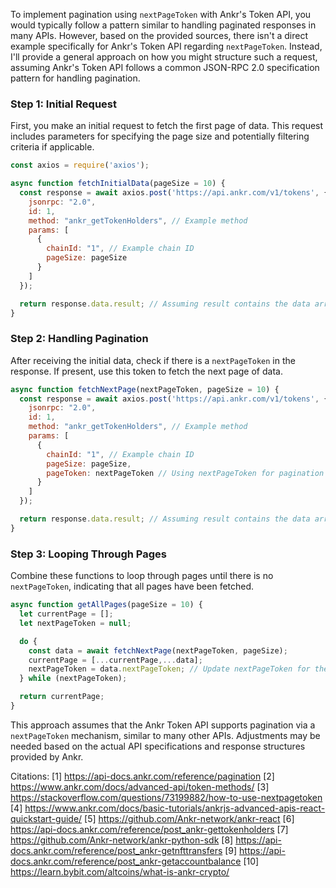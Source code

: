 To implement pagination using `nextPageToken` with Ankr's Token API, you would typically follow a pattern similar to handling paginated responses in many APIs. However, based on the provided sources, there isn't a direct example specifically for Ankr's Token API regarding `nextPageToken`. Instead, I'll provide a general approach on how you might structure such a request, assuming Ankr's Token API follows a common JSON-RPC 2.0 specification pattern for handling pagination.

### Step 1: Initial Request
First, you make an initial request to fetch the first page of data. This request includes parameters for specifying the page size and potentially filtering criteria if applicable.

```javascript
const axios = require('axios');

async function fetchInitialData(pageSize = 10) {
  const response = await axios.post('https://api.ankr.com/v1/tokens', {
    jsonrpc: "2.0",
    id: 1,
    method: "ankr_getTokenHolders", // Example method
    params: [
      {
        chainId: "1", // Example chain ID
        pageSize: pageSize
      }
    ]
  });

  return response.data.result; // Assuming result contains the data array
}
```

### Step 2: Handling Pagination
After receiving the initial data, check if there is a `nextPageToken` in the response. If present, use this token to fetch the next page of data.

```javascript
async function fetchNextPage(nextPageToken, pageSize = 10) {
  const response = await axios.post('https://api.ankr.com/v1/tokens', {
    jsonrpc: "2.0",
    id: 1,
    method: "ankr_getTokenHolders", // Example method
    params: [
      {
        chainId: "1", // Example chain ID
        pageSize: pageSize,
        pageToken: nextPageToken // Using nextPageToken for pagination
      }
    ]
  });

  return response.data.result; // Assuming result contains the data array
}
```

### Step 3: Looping Through Pages
Combine these functions to loop through pages until there is no `nextPageToken`, indicating that all pages have been fetched.

```javascript
async function getAllPages(pageSize = 10) {
  let currentPage = [];
  let nextPageToken = null;

  do {
    const data = await fetchNextPage(nextPageToken, pageSize);
    currentPage = [...currentPage,...data];
    nextPageToken = data.nextPageToken; // Update nextPageToken for the next iteration
  } while (nextPageToken);

  return currentPage;
}
```

This approach assumes that the Ankr Token API supports pagination via a `nextPageToken` mechanism, similar to many other APIs. Adjustments may be needed based on the actual API specifications and response structures provided by Ankr.

Citations:
[1] https://api-docs.ankr.com/reference/pagination
[2] https://www.ankr.com/docs/advanced-api/token-methods/
[3] https://stackoverflow.com/questions/73199882/how-to-use-nextpagetoken
[4] https://www.ankr.com/docs/basic-tutorials/ankrjs-advanced-apis-react-quickstart-guide/
[5] https://github.com/Ankr-network/ankr-react
[6] https://api-docs.ankr.com/reference/post_ankr-gettokenholders
[7] https://github.com/Ankr-network/ankr-python-sdk
[8] https://api-docs.ankr.com/reference/post_ankr-getnfttransfers
[9] https://api-docs.ankr.com/reference/post_ankr-getaccountbalance
[10] https://learn.bybit.com/altcoins/what-is-ankr-crypto/
